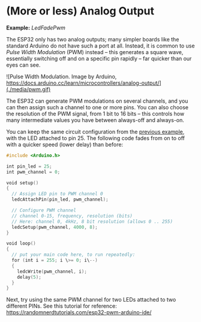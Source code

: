 # (More or less) Analog Output

**Example:** *LedFadePwm*

The ESP32 only has two analog outputs; many simpler boards like the
standard Arduino do not have such a port at all. Instead, it is common
to use *Pulse Width Modulation* (PWM) instead – this generates a square
wave, essentially switching off and on a specific pin rapidly – far
quicker than our eyes can see.

![Pulse Width Modulation. Image by Arduino,
https://docs.arduino.cc/learn/microcontrollers/analog-output/](./media/pwm.gif)

The ESP32 can generate PWM modulations on several channels, and you can
then assign such a channel to one or more pins. You can also choose the
resolution of the PWM signal, from 1 bit to 16 bits – this controls how
many intermediate values you have between always-off and always-on.

You can keep the same circuit configuration from the [previous example](../LedFadeDac/README.md),
with the LED attached to pin 25. The following code fades from on to off
with a quicker speed (lower delay) than before:

```c++
#include <Arduino.h>

int pin_led = 25;
int pwm_channel = 0;

void setup()
{
  // Assign LED pin to PWM channel 0
  ledcAttachPin(pin_led, pwm_channel);

  // Configure PWM channel
  // channel 0-15, frequency, resolution (bits)
  // Here: channel 0, 4kHz, 8 bit resolution (allows 0 .. 255)
  ledcSetup(pwm_channel, 4000, 8);
}

void loop()
{
  // put your main code here, to run repeatedly:
  for (int i = 255; i \>= 0; i\--)
  {
    ledcWrite(pwm_channel, i);
    delay(5);
  }
}
```

Next, try using the same PWM channel for two LEDs attached to two
different PINs. See this tutorial for reference:
<https://randomnerdtutorials.com/esp32-pwm-arduino-ide/>
